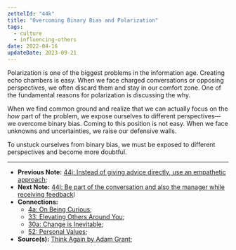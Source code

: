 ```yaml
---
zettelId: "44k"
title: "Overcoming Binary Bias and Polarization"
tags:
  - culture
  - influencing-others
date: 2022-04-16
updateDate: 2023-09-21
---
```


Polarization is one of the biggest problems in the information age. Creating echo chambers is easy. When we face charged conversations or opposing perspectives, we often discard them and stay in our comfort zone. One of the fundamental reasons for polarization is discussing the why.

When we find common ground and realize that we can actually focus on the *how* part of the problem, we expose ourselves to different perspectives—we overcome binary bias. Coming to this position is not easy. When we face unknowns and uncertainties, we raise our defensive walls.

To unstuck ourselves from binary bias, we must be exposed to different perspectives and become more doubtful.

---

- **Previous Note:** [44j: Instead of giving advice directly, use an empathetic approach](/notes/44j/);
- **Next Note:** [44l: Be part of the conversation and also the manager while receiving feedback](/notes/44l/)l
- **Connections:**
  - [4a: On Being Curious](/notes/4a/);
  - [33: Elevating Others Around You](/notes/33/);
  - [30a: Change is Inevitable](/notes/30a/);
  - [52: Personal Values](/notes/52/);
- **Source(s):** [Think Again by Adam Grant](/books/think-again-by-adam-grant-book-summary-review-and-notes/);

